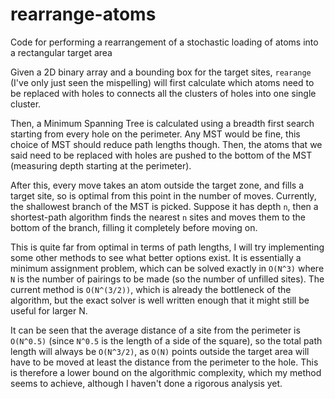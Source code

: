 # rearrange-atoms
Code for performing a rearrangement of a stochastic loading of atoms into a rectangular target area

Given a 2D binary array and a bounding box for the target sites, `rearange` (I've only just seen the mispelling) will first calculate which atoms need to be replaced with holes to connects all the clusters of holes into one single cluster.

Then, a Minimum Spanning Tree is calculated using a breadth first search starting from every hole on the perimeter. Any MST would be fine, this choice of MST should reduce path lengths though. Then, the atoms that we said need to be replaced with holes are pushed to the bottom of the MST (measuring depth starting at the perimeter).

After this, every move takes an atom outside the target zone, and fills a target site, so is optimal from this point in the number of moves. Currently, the shallowest branch of the MST is picked. Suppose it has depth `n`, then a shortest-path algorithm finds the nearest `n` sites and moves them to the bottom of the branch, filling it completely before moving on.

This is quite far from optimal in terms of path lengths, I will try implementing some other methods to see what better options exist. It is essentially a minimum assignment problem, which can be solved exactly in `O(N^3)` where `N` is the number of pairings to be made (so the number of unfilled sites). The current method is `O(N^(3/2))`, which is already the bottleneck of the algorithm, but the exact solver is well written enough that it might still be useful for larger N.

It can be seen that the average distance of a site from the perimeter is `O(N^0.5)` (since `N^0.5` is the length of a side of the square), so the total path length will always be `O(N^3/2)`, as `O(N)` points outside the target area will have to be moved at least the distance from the perimeter to the hole. This is therefore a lower bound on the algorithmic complexity, which my method seems to achieve, although I haven't done a rigorous analysis yet.
